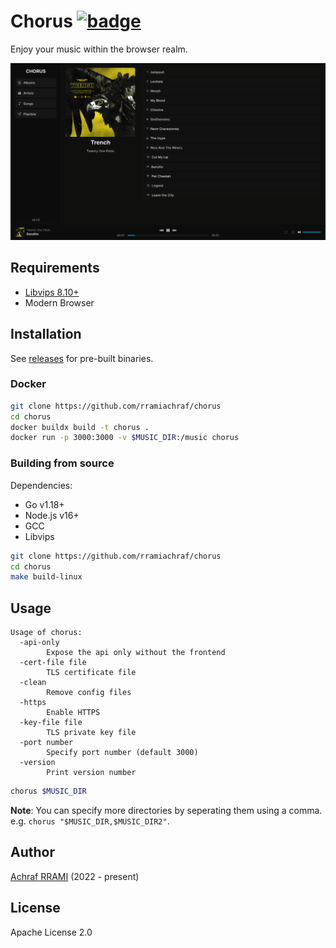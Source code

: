 # Chorus [![badge](https://github.com/rramiachraf/chorus/actions/workflows/main.yml/badge.svg)](https://github.com/rramiachraf/chorus/actions/workflows/main.yml)
Enjoy your music within the browser realm.

![Screenshot](https://raw.githubusercontent.com/rramiachraf/chorus/main/screenshot.png)

## Requirements
- [Libvips 8.10+](https://github.com/libvips/libvips)
- Modern Browser

## Installation
See [releases](https://github.com/rramiachraf/chorus/releases) for pre-built binaries.

### Docker
```bash
git clone https://github.com/rramiachraf/chorus
cd chorus
docker buildx build -t chorus .
docker run -p 3000:3000 -v $MUSIC_DIR:/music chorus
```

### Building from source
Dependencies:

- Go v1.18+
- Node.js v16+
- GCC
- Libvips
 
```bash
git clone https://github.com/rramiachraf/chorus
cd chorus
make build-linux
```

## Usage
```
Usage of chorus:
  -api-only
    	Expose the api only without the frontend
  -cert-file file
    	TLS certificate file
  -clean
    	Remove config files
  -https
    	Enable HTTPS
  -key-file file
    	TLS private key file
  -port number
    	Specify port number (default 3000)
  -version
    	Print version number
```
```bash
chorus $MUSIC_DIR
```
**Note**: You can specify more directories by seperating them using a comma.
e.g. `chorus "$MUSIC_DIR,$MUSIC_DIR2"`.

## Author
[Achraf RRAMI](https://github.com/rramiachraf) (2022 - present)

## License
Apache License 2.0
